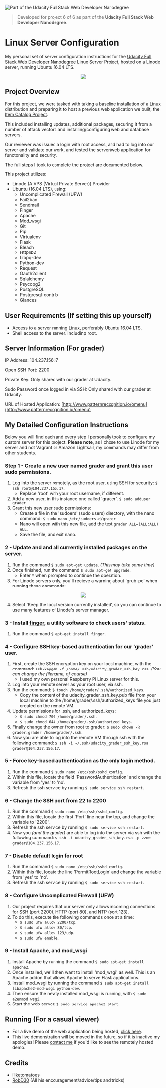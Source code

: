 ![Part of the Udacity Full Stack Web Developer Nanodegree](https://img.shields.io/badge/Udacity-Full%20Stack%20Web%20Developer%20Nanodegree-blue.svg)
> Developed for project 6 of 6 as part of the **Udacity Full Stack Web Developer Nanodegree**.

# Linux Server Configuration
My personal set of server configuration instructions for the  [Udacity Full Stack Web Developer Nanodegree](https://www.udacity.com/uconnect/intensive/full-stack-web-developer-nanodegree) Linux Server Project, hosted on a Linode server, running Ubuntu 16.04 LTS.

<p align="center">
<img src="https://i.imgur.com/cx0bJYF.png">
</p>

## Project Overview

For this project, we were tasked with taking a baseline installation of a Linux distribution and preparing it to host a previous web application we built, the [Item Catalog Project](https://github.com/KayceP/OMenu).

This included installing updates, additional packages, securing it from a number of attack vectors and installing/configuring web and database servers.

Our reviewer was issued a login with root access, and had to log into our server and validate our work, and tested the server/web application for functonality and security.

The full steps I took to complete the project are documented below.

This project utilizes:

- Linode (A VPS (Virtual Private Server)) Provider
- Ubuntu (16.04 LTS), using:
  - Uncomplicated Firewall (UFW)
  - Fail2ban
  - Sendmail
  - Finger
  - Apache
  - Mod_wsgi
  - Git
  - Pip
  - Virtualenv
  - Flask
  - Bleach
  - Httplib2
  - Libpq-dev
  - Python-dev
  - Request
  - Oauth2client
  - Sqlalchemy
  - Psycopg2
  - PostgreSQL
  - Postgresql-contrib
  - Glances

## User Requirements (If setting this up yourself)

- Access to a server running Linux, perferably Ubuntu 16.04 LTS.
- Shell access to the server, including root.

## Server Information (For grader)

IP Address: 104.237.156.17

Open SSH Port: 2200

Private Key: Only shared with our grader at Udacity.

Sudo Password once logged in via SSH: Only shared with our grader at Udacity.

URL of Hosted Application: [http://www.patternrecognition.io/omenu](http://www.patternrecognition.io/omenu)

## My Detailed Configuration Instructions

Below you will find each and every step I personally took to configure my custom server for this project. **Please note**, as I chose to use Linode for my server and not Vagrant or Amazon Lightsail, my commands may differ from other students.

### Step 1 - Create a new user named grader and grant this user sudo permissions.

1. Log into the server remotely, as the root user, using SSH for security: `$ ssh root@104.237.156.17`. 
   * Replace 'root' with your root username, if different.
2. Add a new user, in this instance one called 'grader'. `$ sudo adduser grader`
3. Grant this new user sudo permissions:
   * Create a file in the 'sudoers' (sudo users) directory, with the nano command: `$ sudo nano /etc/sudoers.d/grader`
   * Nano will open with this new file, add the text `grader ALL=(ALL:ALL) ALL`.
   * Save the file, and exit nano.
   
### 2 - Update and and all currently installed packages on the server.

1. Run the command `$ sudo apt-get update`. _(This may take some time)_
2. Once finished, run the command `$ sudo apt-get upgrade`.
   * Enter `Y` when prompted to continue the operation.
3. For Linode servers only, you'll recieve a warning about 'grub-pc' when running these commands:

<p align="center">
<img src="https://i.imgur.com/oH9AUmj.png">
</p>

4. Select 'Keep the local version currently installed', so you can continue to use many features of Linode's server manager.

### 3 - Install [finger](https://linux.die.net/man/1/finger), a utility software to check users' status.
1. Run the command `$ apt-get install finger`.

### 4 - Configure SSH key-based authentication for our 'grader' user.
1. First, create the SSH encryption key on your local machine, with the command: `ssh-keygen -f /home/.ssh/udacity_grader_ssh_key.rsa`. _(You can change the filename, of course)_
   * I used my own personal Raspberry Pi Linux server for this.
2. Log into your remote server as your root user, via ssh.
3. Run the command: `$ touch /home/grader/.ssh/authorized_keys`.
   * Copy the content of the udacity_grader_ssh_key.pub file from your local machine to the /home/grader/.ssh/authorized_keys file you just created on the remote VM.
4. Update permissions for .ssh, and authorized_keys:
   * `$ sudo chmod 700 /home/grader/.ssh`.
   * `$ sudo chmod 644 /home/grader/.ssh/authorized_keys`.
5. Finally change the owner from root to grader: `$ sudo chown -R grader:grader /home/grader/.ssh`.
6. Now you are able to log into the remote VM through ssh with the following command: `$ ssh -i ~/.ssh/udacity_grader_ssh_key.rsa grader@104.237.156.17`.

### 5 - Force key-based authentication as the only login method.
1. Run the command `$ sudo nano /etc/ssh/sshd_config`. 
2. Within this file, locate the field 'PasswordAuthentication' and change the variable from 'yes' to 'no'.
3. Refresh the ssh service by running `$ sudo service ssh restart`.

### 6 - Change the SSH port from 22 to 2200
1. Run the command `$ sudo nano /etc/ssh/sshd_config`. 
2. Within this file, locate the first 'Port' line near the top, and change the variable to '2200'.
3. Refresh the ssh service by running `$ sudo service ssh restart`.
4. Now you _(and the grader)_ are able to log into the server via ssh with the following command: `$ ssh -i udacity_grader_ssh_key.rsa -p 2200 grader@104.237.156.17`.

### 7 - Disable default login for root
1. Run the command `$ sudo nano /etc/ssh/sshd_config`. 
2. Within this file, locate the line 'PermitRootLogin' and change the variable from 'yes' to 'no'.
3. Refresh the ssh service by running `$ sudo service ssh restart`.

### 8 - Configure Uncomplicated Firewall (UFW)

1. Our project requires that our server only allows incoming connections for SSH (port 2200), HTTP (port 80), and NTP (port 123).
2. To do this, execute the following commands once at a time:
   * `$ sudo ufw allow 2200/tcp`.
   * `$ sudo ufw allow 80/tcp`.
   * `$ sudo ufw allow 123/udp`.
   * `$ sudo ufw enable`.
   
### 9 - Install Apache, and mod_wsgi
1. Install Apache by running the command `$ sudo apt-get install apache2`.
2. Once installed, we'll then want to install 'mod_wsgi' as well. This is an Apache addon that allows Apache to serve Flask applications. 
3. Install mod_wsgi by running the command `$ sudo apt-get install libapache2-mod-wsgi python-dev`.
4. Then ensure the newly installed mod_wsgi is running, with `$ sudo a2enmod wsgi`.
5. Start the web server. `$ sudo service apache2 start`.

## Running (For a casual viewer)
- For a live demo of the web application being hosted, [click here](http://www.patternrecognition.io/omenu).
- This live demonstration will be moved in the future, so if it is inactive my apologies! Please [contact me](mailto:admin@patternrecognition.io) if you'd like to see the remotely hosted demo.

## Credits
- [iliketomatoes](https://github.com/iliketomatoes/linux_server_configuration)
- [RobD30](https://github.com/robd30/) (All his encouragement/advice/tips and tricks)
